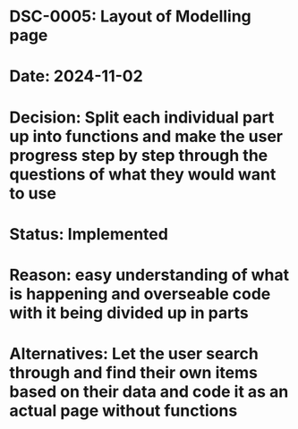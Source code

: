 # DSC-0005: Layout of Modelling page
# Date: 2024-11-02
# Decision: Split each individual part up into functions and make the user progress step by step through the questions of what they would want to use
# Status: Implemented
# Reason: easy understanding of what is happening and overseable code with it being divided up in parts
# Alternatives: Let the user search through and find their own items based on their data and code it as an actual page without functions